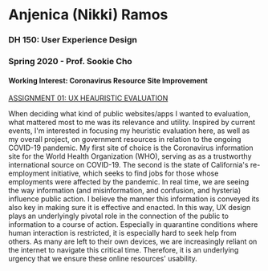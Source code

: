# Anjenica (Nikki) Ramos
### DH 150: User Experience Design

### Spring 2020 - Prof. Sookie Cho

#### Working Interest: Coronavirus Resource Site Improvement

[ASSIGNMENT 01: UX HEAURISTIC EVALUATION](https://github.com/nkkrms/DH150-AnjenicaRamos/blob/master/Assignment01.md) 

When deciding what kind of public websites/apps I wanted to evaluation, what mattered most to me was its relevance and utility. Inspired by current events, I'm interested in focusing my heuristic evaluation here, as well as my overall project, on government resources in relation to the ongoing COVID-19 pandemic. My first site of choice is the Coronavirus information site for the World Health Organization (WHO), serving as as a trustworthy international source on COVID-19. The second is the state of California's re-employment initiative, which seeks to find jobs for those whose employments were affected by the pandemic.
In real time, we are seeing the way information (and misinformation, and confusion, and hysteria) influence public action. I believe the manner this information is conveyed its also key in making sure it is effective and enacted. In this way, UX design plays an underlyingly pivotal role in the connection of the public to information to a course of action. Especially in quarantine conditions where human interaction is restricted, it is especially hard to seek help from others. As many are left to their own devices, we are increasingly reliant on the internet to navigate this critical time. Therefore, it is an underlying urgency that we ensure these online resources' usability. 
